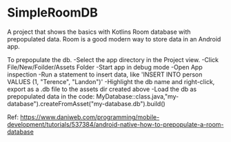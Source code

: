 # SimpleRoomDB

A project that shows the basics with Kotlins Room database with prepopulated data. 
Room is a good modern way to store data in an Android app.

To prepopulate the db.
-Select the app directory in the Project view.
-Click File/New/Foilder/Assets Folder
-Start app in debug mode
-Open App inspection
-Run a statement to insert data, like 'INSERT INTO person VALUES (1, "Terence", "Landon")'
-Highlight the db name and right-click, export as a .db file to the assets dir created above
-Load the db as prepopulated data in the code:
MyDatabase::class.java,"my-database").createFromAsset("my-database.db").build()

Ref: https://www.daniweb.com/programming/mobile-development/tutorials/537384/android-native-how-to-prepopulate-a-room-database